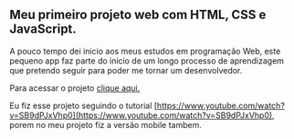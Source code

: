 ## Meu primeiro projeto web com HTML, CSS e JavaScript.

A pouco tempo dei inicio aos meus estudos em programação Web, este pequeno app faz parte do inicio de um longo processo de aprendizagem que pretendo seguir para poder me tornar um desenvolvedor.

Para acessar o projeto [clique aqui.](https://arthursantos54.github.io/ToDoList/)

Eu fiz esse projeto seguindo o tutorial [https://www.youtube.com/watch?v=SB9dPJxVhp0](https://www.youtube.com/watch?v=SB9dPJxVhp0), porem no meu projeto fiz a versão mobile tambem.

